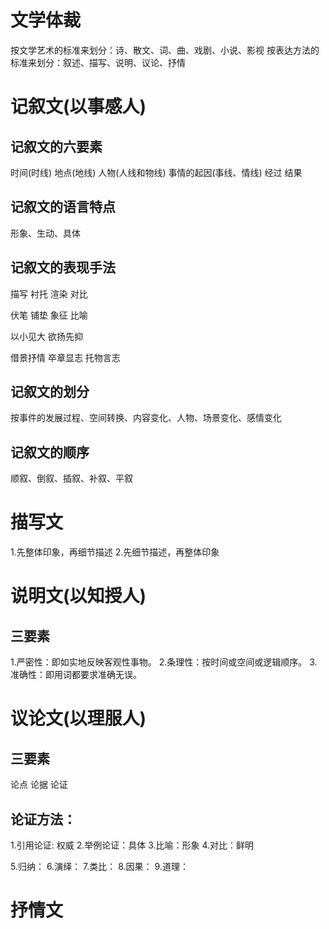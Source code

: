 # 文学体裁
按文学艺术的标准来划分：诗、散文、词、曲、戏剧、小说、影视
按表达方法的标准来划分：叙述、描写、说明、议论、抒情

# 记叙文(以事感人)
## 记叙文的六要素
时间(时线)
地点(地线)
人物(人线和物线)
事情的起因(事线、情线)
经过
结果

## 记叙文的语言特点
形象、生动、具体

## 记叙文的表现手法
描写
衬托
渲染
对比

伏笔
铺垫
象征
比喻

以小见大
欲扬先抑

借景抒情
卒章显志
托物言志

## 记叙文的划分
按事件的发展过程、空间转换、内容变化、人物、场景变化、感情变化

## 记叙文的顺序
顺叙、倒叙、插叙、补叙、平叙

# 描写文
1.先整体印象，再细节描述
2.先细节描述，再整体印象

# 说明文(以知授人)
## 三要素
1.严密性：即如实地反映客观性事物。
2.条理性：按时间或空间或逻辑顺序。
3.准确性：即用词都要求准确无误。
# 议论文(以理服人)
## 三要素
论点
论据
论证

## 论证方法：
1.引用论证: 权威
2.举例论证：具体
3.比喻：形象
4.对比：鲜明

5.归纳：
6.演绎：
7.类比：
8.因果：
9.道理：

# 抒情文


